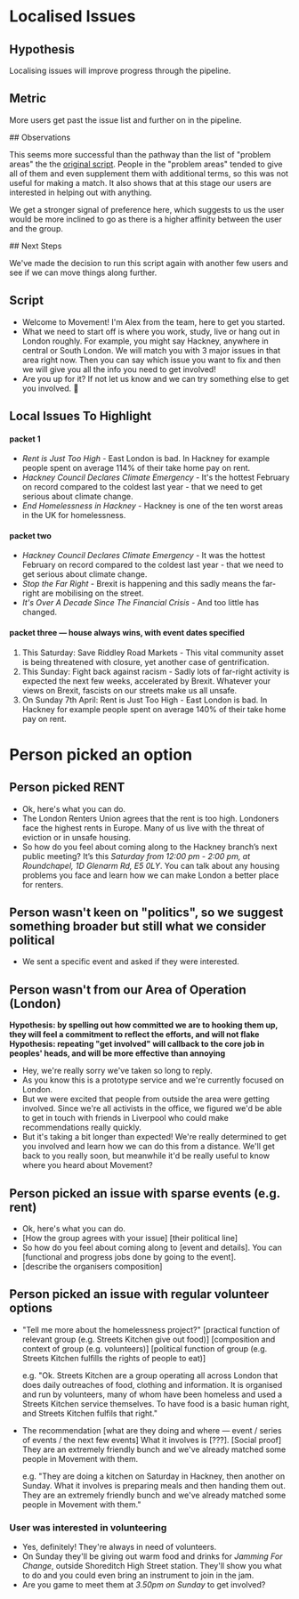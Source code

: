 # Localised Issues

## Hypothesis

Localising issues will improve progress through the pipeline.

## Metric

More users get past the issue list and further on in the pipeline.

## Observations

This seems more successful than the pathway than the list of "problem areas" the the [original script](./script.md). People in the "problem areas" tended to give all of them and even supplement them with additional terms, so this was not useful for making a match. It also shows that at this stage our users are interested in helping out with anything.

We get a stronger signal of preference here, which suggests to us the user would be more inclined to go as there is a higher affinity between the user and the group.

## Next Steps

We've made the decision to run this script again with another few users and see if we can move things along further.

## Script

- Welcome to Movement! I'm Alex from the team, here to get you started.
- What we need to start off is where you work, study, live or hang out in London roughly. For example, you might say Hackney, anywhere in central or South London. We will match you with 3 major issues in that area right now. Then you can say which issue you want to fix and then we will give you all the info you need to get involved!
- Are you up for it? If not let us know and we can try something else to get you involved. 🙂

## Local Issues To Highlight

#### packet 1

- _Rent is Just Too High_ - East London is bad. In Hackney for example people spent on average 114% of their take home pay on rent.
- _Hackney Council Declares Climate Emergency_ - It's the hottest February on record compared to the coldest last year - that we need to get serious about climate change.
- _End Homelessness in Hackney_ - Hackney is one of the ten worst areas in the UK for homelessness.

#### packet two

- _Hackney Council Declares Climate Emergency_ - It was the hottest February on record compared to the coldest last year - that we need to get serious about climate change.
- _Stop the Far Right_ - Brexit is happening and this sadly means the far-right are mobilising on the street.
- _It's Over A Decade Since The Financial Crisis_ - And too little has changed.

#### packet three — house always wins, with event dates specified

1. This Saturday: Save Riddley Road Markets - This vital community asset is being threatened with closure, yet another case of gentrification.
2. This Sunday: Fight back against racism - Sadly lots of far-right activity is expected the next few weeks, accelerated by Brexit. Whatever your views on Brexit, fascists on our streets make us all unsafe.
3. On Sunday 7th April: Rent is Just Too High - East London is bad. In Hackney for example people spent on average 140% of their take home pay on rent.

# Person picked an option


## Person picked RENT

- Ok, here's what you can do.
- The London Renters Union agrees that the rent is too high. Londoners face the highest rents in Europe. Many of us live with the threat of eviction or in unsafe housing.
- So how do you feel about coming along to the Hackney branch’s next public meeting? It’s this *Saturday from 12:00 pm - 2:00 pm, at Roundchapel, 1D Glenarm Rd, E5 0LY*. You can talk about any housing problems you face and learn how we can make London a better place for renters.

## Person wasn't keen on "politics", so we suggest something broader but still what we consider political
- We sent a specific event and asked if they were interested.
## Person wasn't from our Area of Operation (London)

**Hypothesis: by spelling out how committed we are to hooking them up, they will feel a commitment to reflect the efforts, and will not flake**
**Hypothesis: repeating "get involved" will callback to the core job in peoples' heads, and will be more effective than annoying**

- Hey, we're really sorry we've taken so long to reply.
- As you know this is a prototype service and we're currently focused on London.
- But we were excited that people from outside the area were getting involved. Since we're all activists in the office, we figured we'd be able to get in touch with friends in Liverpool who could make recommendations really quickly.
- But it's taking a bit longer than expected! We're really determined to get you involved and learn how we can do this from a distance. We'll get back to you really soon, but meanwhile it'd be really useful to know where you heard about Movement?

## Person picked an issue with sparse events (e.g. rent)

- Ok, here's what you can do.
- [How the group agrees with your issue] [their political line]
- So how do you feel about coming along to [event and details]. You can [functional and progress jobs done by going to the event].
- [describe the organisers composition]

## Person picked an issue with regular volunteer options

- "Tell me more about the homelessness project?"
    [practical function of relevant group (e.g. Streets Kitchen give out food)]
    [composition and context of group (e.g. volunteers)]
    [political function of group (e.g. Streets Kitchen fulfills the rights of people to eat)]

    e.g. "Ok. Streets Kitchen are a group operating all across London that does daily outreaches of food, clothing and information. It is organised and run by volunteers, many of whom have been homeless and used a Streets Kitchen service themselves. To have food is a basic human right, and Streets Kitchen fulfils that right."

- The recommendation
    [what are they doing and where — event / series of events / the next few events]
    What it involves is [???].
    [Social proof] They are an extremely friendly bunch and we've already matched some people in Movement with them.

    e.g. "They are doing a kitchen on Saturday in Hackney, then another on Sunday. What it involves is preparing meals and then handing them out. They are an extremely friendly bunch and we've already matched some people in Movement with them."

### User was interested in volunteering
- Yes, definitely! They're always in need of volunteers.
- On Sunday they'll be giving out warm food and drinks for _Jamming For Change_, outside Shoreditch High Street station. They'll show you what to do and you could even bring an instrument to join in the jam.
- Are you game to meet them at *3.50pm on Sunday* to get involved?
